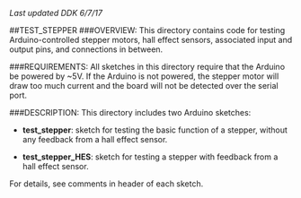 *Last updated DDK 6/7/17*

##TEST_STEPPER
###OVERVIEW:
This directory contains code for testing Arduino-controlled stepper motors, hall effect sensors, associated input and output pins, and connections in between. 


###REQUIREMENTS:
All sketches in this directory require that the Arduino be powered by ~5V. If the Arduino is not powered, the stepper motor will draw too much current and the board will not be detected over the serial port. 


###DESCRIPTION:
This directory includes two Arduino sketches:
* **test_stepper**: sketch for testing the basic function of a stepper, without any feedback from a hall effect sensor.

* **test_stepper_HES**: sketch for testing a stepper with feedback from a hall effect sensor. 

For details, see comments in header of each sketch. 